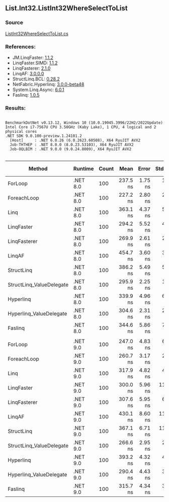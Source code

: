﻿## List.Int32.ListInt32WhereSelectToList

### Source
[ListInt32WhereSelectToList.cs](../LinqBenchmarks/List/Int32/ListInt32WhereSelectToList.cs)

### References:
- JM.LinqFaster: [1.1.2](https://www.nuget.org/packages/JM.LinqFaster/1.1.2)
- LinqFaster.SIMD: [1.1.2](https://www.nuget.org/packages/LinqFaster.SIMD/1.0.3)
- LinqFasterer: [2.1.0](https://www.nuget.org/packages/LinqFasterer/2.1.0)
- LinqAF: [3.0.0.0](https://www.nuget.org/packages/LinqAF/3.0.0.0)
- StructLinq.BCL: [0.28.2](https://www.nuget.org/packages/StructLinq/0.28.2)
- NetFabric.Hyperlinq: [3.0.0-beta48](https://www.nuget.org/packages/NetFabric.Hyperlinq/3.0.0-beta48)
- System.Linq.Async: [6.0.1](https://www.nuget.org/packages/System.Linq.Async/6.0.1)
- Faslinq: [1.0.5](https://www.nuget.org/packages/Faslinq/1.0.5)

### Results:
```

BenchmarkDotNet v0.13.12, Windows 10 (10.0.19045.3996/22H2/2022Update)
Intel Core i7-7567U CPU 3.50GHz (Kaby Lake), 1 CPU, 4 logical and 2 physical cores
.NET SDK 9.0.100-preview.1.24101.2
  [Host]     : .NET 6.0.26 (6.0.2623.60508), X64 RyuJIT AVX2
  Job-THTHEP : .NET 8.0.0 (8.0.23.53103), X64 RyuJIT AVX2
  Job-OQLBIM : .NET 9.0.0 (9.0.24.8009), X64 RyuJIT AVX2


```
| Method                   | Runtime  | Count | Mean     | Error   | StdDev   | Ratio        | RatioSD | Gen0   | Allocated | Alloc Ratio |
|------------------------- |--------- |------ |---------:|--------:|---------:|-------------:|--------:|-------:|----------:|------------:|
| ForLoop                  | .NET 8.0 | 100   | 237.5 ns | 1.75 ns |  1.64 ns |     baseline |         | 0.3095 |     648 B |             |
| ForeachLoop              | .NET 8.0 | 100   | 227.2 ns | 2.80 ns |  2.48 ns | 1.04x faster |   0.01x | 0.3095 |     648 B |  1.00x more |
| Linq                     | .NET 8.0 | 100   | 363.1 ns | 4.37 ns |  5.83 ns | 1.53x slower |   0.03x | 0.3824 |     800 B |  1.23x more |
| LinqFaster               | .NET 8.0 | 100   | 294.2 ns | 5.52 ns |  4.89 ns | 1.24x slower |   0.03x | 0.4396 |     920 B |  1.42x more |
| LinqFasterer             | .NET 8.0 | 100   | 269.9 ns | 2.61 ns |  2.04 ns | 1.14x slower |   0.01x | 0.5622 |    1176 B |  1.81x more |
| LinqAF                   | .NET 8.0 | 100   | 454.7 ns | 3.60 ns |  3.01 ns | 1.92x slower |   0.02x | 0.3090 |     648 B |  1.00x more |
| StructLinq               | .NET 8.0 | 100   | 386.2 ns | 5.49 ns |  5.39 ns | 1.63x slower |   0.03x | 0.1760 |     368 B |  1.76x less |
| StructLinq_ValueDelegate | .NET 8.0 | 100   | 295.9 ns | 2.25 ns |  1.76 ns | 1.25x slower |   0.01x | 0.1297 |     272 B |  2.38x less |
| Hyperlinq                | .NET 8.0 | 100   | 339.9 ns | 4.96 ns |  6.27 ns | 1.44x slower |   0.03x | 0.1297 |     272 B |  2.38x less |
| Hyperlinq_ValueDelegate  | .NET 8.0 | 100   | 304.6 ns | 2.31 ns |  2.84 ns | 1.28x slower |   0.02x | 0.1297 |     272 B |  2.38x less |
| Faslinq                  | .NET 8.0 | 100   | 344.6 ns | 5.86 ns |  7.41 ns | 1.45x slower |   0.03x | 0.3095 |     648 B |  1.00x more |
|                          |          |       |          |         |          |              |         |        |           |             |
| ForLoop                  | .NET 9.0 | 100   | 247.0 ns | 4.83 ns |  6.28 ns |     baseline |         | 0.3095 |     648 B |             |
| ForeachLoop              | .NET 9.0 | 100   | 260.7 ns | 3.17 ns |  2.97 ns | 1.05x slower |   0.04x | 0.3095 |     648 B |  1.00x more |
| Linq                     | .NET 9.0 | 100   | 317.9 ns | 4.82 ns |  4.03 ns | 1.27x slower |   0.04x | 0.3824 |     800 B |  1.23x more |
| LinqFaster               | .NET 9.0 | 100   | 300.0 ns | 5.96 ns | 11.34 ns | 1.22x slower |   0.06x | 0.4396 |     920 B |  1.42x more |
| LinqFasterer             | .NET 9.0 | 100   | 307.6 ns | 5.95 ns |  6.11 ns | 1.24x slower |   0.05x | 0.5622 |    1176 B |  1.81x more |
| LinqAF                   | .NET 9.0 | 100   | 430.1 ns | 8.60 ns | 11.48 ns | 1.74x slower |   0.07x | 0.3095 |     648 B |  1.00x more |
| StructLinq               | .NET 9.0 | 100   | 367.1 ns | 6.71 ns | 11.39 ns | 1.49x slower |   0.06x | 0.1760 |     368 B |  1.76x less |
| StructLinq_ValueDelegate | .NET 9.0 | 100   | 266.6 ns | 2.95 ns |  2.61 ns | 1.07x slower |   0.03x | 0.1297 |     272 B |  2.38x less |
| Hyperlinq                | .NET 9.0 | 100   | 393.2 ns | 4.32 ns |  4.24 ns | 1.58x slower |   0.05x | 0.1297 |     272 B |  2.38x less |
| Hyperlinq_ValueDelegate  | .NET 9.0 | 100   | 290.4 ns | 4.43 ns |  3.46 ns | 1.16x slower |   0.04x | 0.1297 |     272 B |  2.38x less |
| Faslinq                  | .NET 9.0 | 100   | 315.7 ns | 4.34 ns |  3.62 ns | 1.27x slower |   0.04x | 0.3095 |     648 B |  1.00x more |
